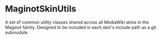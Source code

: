 # MaginotSkinUtils
A set of common utility classes shared across all MediaWiki skins in the Maginot family. Designed to be included in each skin's include path as a git submodule.
